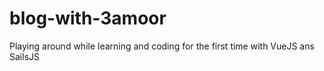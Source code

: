 # blog-with-3amoor
Playing around while learning and coding for the first time with VueJS ans SailsJS
